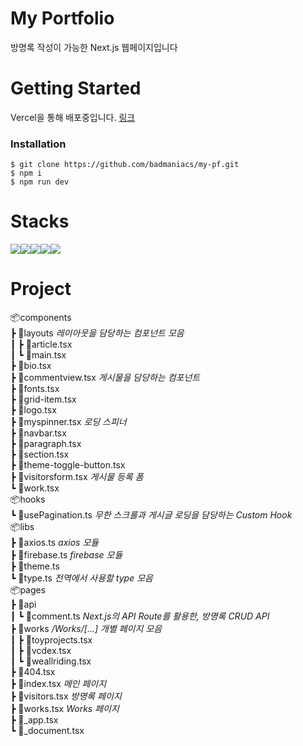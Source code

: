 # My Portfolio 
방명록 작성이 가능한 Next.js 웹페이지입니다
# Getting Started
Vercel을 통해 배포중입니다. [링크](https://my-pf-dp.vercel.app/)
### Installation
```shell
$ git clone https://github.com/badmaniacs/my-pf.git
$ npm i
$ npm run dev
```
# Stacks
<img src="https://img.shields.io/badge/Typescript-3178C6?style=for-the-badge&logo=TypeScript&logoColor=white"><img src="https://img.shields.io/badge/React-61DAFB?style=for-the-badge&logo=React&logoColor=white"><img src="https://img.shields.io/badge/Nextjs-000000?style=for-the-badge&logo=React&logoColor=white"><img src="https://img.shields.io/badge/Firebase-FFCA28?style=for-the-badge&logo=Firebase&logoColor=white"><img src="https://img.shields.io/badge/Chakraui-319795?style=for-the-badge&logo=Chakraui&logoColor=white">
# Project
📦components 
<br/>
 ┣ 📂layouts *레이아웃을 담당하는 컴포넌트 모음*
 <br/>
 ┃ ┣ 📜article.tsx
 <br/>
 ┃ ┗ 📜main.tsx
 <br/>
 ┣ 📜bio.tsx
 <br/>
 ┣ 📜commentview.tsx *게시물을 담당하는 컴포넌트*
 <br/>
 ┣ 📜fonts.tsx
 <br/>
 ┣ 📜grid-item.tsx
 <br/>
 ┣ 📜logo.tsx
 <br/>
 ┣ 📜myspinner.tsx *로딩 스피너*
<br/>
 ┣ 📜navbar.tsx
 <br/>
 ┣ 📜paragraph.tsx
 <br/>
 ┣ 📜section.tsx
 <br/>
 ┣ 📜theme-toggle-button.tsx
 <br/>
 ┣ 📜visitorsform.tsx *게시물 등록 폼*
 <br/>
 ┗ 📜work.tsx
 <br/>
 📦hooks
 <br/>
 ┗ 📜usePagination.ts *무한 스크롤과 게시글 로딩을 담당하는 Custom Hook*
 <br/>
 📦libs
 <br/>
 ┣ 📜axios.ts *axios 모듈*
 <br/>
 ┣ 📜firebase.ts *firebase 모듈*
 <br/>
 ┣ 📜theme.ts
 <br/>
 ┗ 📜type.ts *전역에서 사용할 type 모음*
 <br/>
 📦pages
  <br/>
 ┣ 📂api 
  <br/>
 ┃ ┗ 📜comment.ts *Next.js의 API Route를 활용한, 방명록 CRUD API*
  <br/>
 ┣ 📂works */Works/[...] 개별 페이지 모음*
  <br/>
 ┃ ┣ 📜toyprojects.tsx 
  <br/>
 ┃ ┣ 📜vcdex.tsx
  <br/>
 ┃ ┗ 📜weallriding.tsx
  <br/>
 ┣ 📜404.tsx
  <br/>
 ┣ 📜index.tsx *메인 페이지*
  <br/>
 ┣ 📜visitors.tsx *방명록 페이지*
  <br/>
 ┣ 📜works.tsx *Works 페이지*
  <br/>
 ┣ 📜_app.tsx
  <br/>
 ┗ 📜_document.tsx
  <br/>

